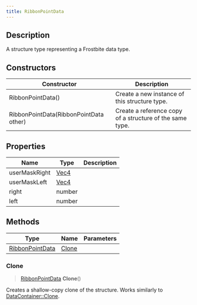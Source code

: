 ```yaml
---
title: RibbonPointData
---
```

## Description

A structure type representing a Frostbite data type.

## Constructors

| Constructor                            | Description                                              |
| -------------------------------------- | -------------------------------------------------------- |
| RibbonPointData()                      | Create a new instance of this structure type.            |
| RibbonPointData(RibbonPointData other) | Create a reference copy of a structure of the same type. |

## Properties

| Name          | Type                              | Description |
| ------------- | --------------------------------- | ----------- |
| userMaskRight | [Vec4](/vext/ref/shared/class/vec4) |             |
| userMaskLeft  | [Vec4](/vext/ref/shared/class/vec4) |             |
| right         | number                            |             |
| left          | number                            |             |

## Methods

| Type                               | Name            | Parameters |
| ---------------------------------- | --------------- | ---------- |
| [RibbonPointData](RibbonPointData) | [Clone](#clone) |            |

### Clone

> [RibbonPointData](RibbonPointData) **Clone**()

Creates a shallow-copy clone of the structure. Works similarly to [DataContainer::Clone](/vext/ref/shared/class/datacontainer#clone).
